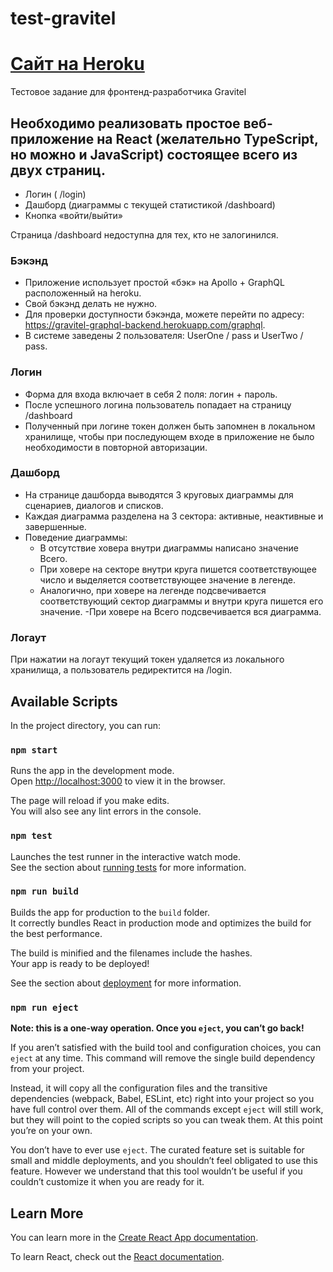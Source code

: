 # test-gravitel
# [Сайт на Heroku](https://test-gravitel.herokuapp.com/)

Тестовое задание для фронтенд-разработчика Gravitel

## Необходимо реализовать простое веб-приложение на React (желательно TypeScript, но можно и JavaScript) состоящее всего из двух страниц.
- Логин ( /login)
- Дашборд (диаграммы с текущей статистикой /dashboard)
- Кнопка «войти/выйти»

Страница /dashboard недоступна для тех, кто не залогинился.
### Бэкэнд
- Приложение использует простой «бэк» на Apollo + GraphQL расположенный на heroku. 
- Свой бэкэнд делать не нужно.
- Для проверки доступности бэкэнда, можете перейти по адресу: https://gravitel-graphql-backend.herokuapp.com/graphql.
- В системе заведены 2 пользователя: UserOne / pass и UserTwo / pass.
### Логин
- Форма для входа включает в себя 2 поля: логин + пароль.
- После успешного логина пользователь попадает на страницу /dashboard
- Полученный при логине токен должен быть запомнен в локальном хранилище, чтобы при последующем входе в приложение не было необходимости в повторной авторизации.
### Дашборд
- На странице дашборда выводятся 3 круговых диаграммы для сценариев, диалогов и списков.
- Каждая диаграмма разделена на 3 сектора: активные, неактивные и завершенные.
- Поведение диаграммы:
  * В отсутствие ховера внутри диаграммы написано значение Всего.
  * При ховере на секторе внутри круга пишется соответствующее число и выделяется соответствующее значение в легенде.
  * Аналогично, при ховере на легенде подсвечивается соответствующий сектор диаграммы и внутри круга пишется его значение.
-При ховере на Всего подсвечивается вся диаграмма.
### Логаут
При нажатии на логаут текущий токен удаляется из локального хранилища, а пользователь редиректится на /login.



## Available Scripts

In the project directory, you can run:

### `npm start`

Runs the app in the development mode.\
Open [http://localhost:3000](http://localhost:3000) to view it in the browser.

The page will reload if you make edits.\
You will also see any lint errors in the console.

### `npm test`

Launches the test runner in the interactive watch mode.\
See the section about [running tests](https://facebook.github.io/create-react-app/docs/running-tests) for more information.

### `npm run build`

Builds the app for production to the `build` folder.\
It correctly bundles React in production mode and optimizes the build for the best performance.

The build is minified and the filenames include the hashes.\
Your app is ready to be deployed!

See the section about [deployment](https://facebook.github.io/create-react-app/docs/deployment) for more information.

### `npm run eject`

**Note: this is a one-way operation. Once you `eject`, you can’t go back!**

If you aren’t satisfied with the build tool and configuration choices, you can `eject` at any time. This command will remove the single build dependency from your project.

Instead, it will copy all the configuration files and the transitive dependencies (webpack, Babel, ESLint, etc) right into your project so you have full control over them. All of the commands except `eject` will still work, but they will point to the copied scripts so you can tweak them. At this point you’re on your own.

You don’t have to ever use `eject`. The curated feature set is suitable for small and middle deployments, and you shouldn’t feel obligated to use this feature. However we understand that this tool wouldn’t be useful if you couldn’t customize it when you are ready for it.

## Learn More

You can learn more in the [Create React App documentation](https://facebook.github.io/create-react-app/docs/getting-started).

To learn React, check out the [React documentation](https://reactjs.org/).

